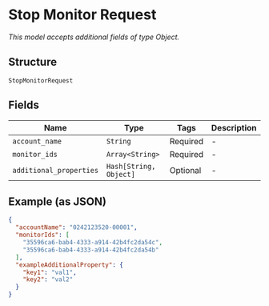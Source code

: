 
# Stop Monitor Request

*This model accepts additional fields of type Object.*

## Structure

`StopMonitorRequest`

## Fields

| Name | Type | Tags | Description |
|  --- | --- | --- | --- |
| `account_name` | `String` | Required | - |
| `monitor_ids` | `Array<String>` | Required | - |
| `additional_properties` | `Hash[String, Object]` | Optional | - |

## Example (as JSON)

```json
{
  "accountName": "0242123520-00001",
  "monitorIds": [
    "35596ca6-bab4-4333-a914-42b4fc2da54c",
    "35596ca6-bab4-4333-a914-42b4fc2da54b"
  ],
  "exampleAdditionalProperty": {
    "key1": "val1",
    "key2": "val2"
  }
}
```

